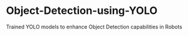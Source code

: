 # Object-Detection-using-YOLO
Trained YOLO models to enhance Object Detection capabilities in Robots
